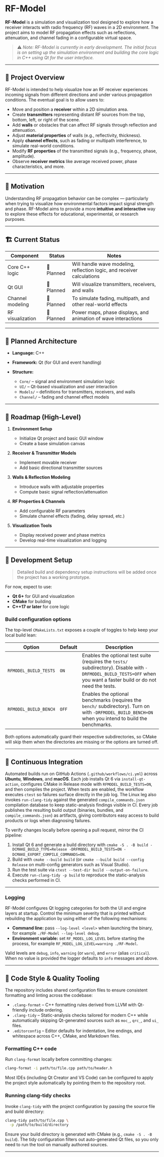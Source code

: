 # RF-Model

**RF-Model** is a simulation and visualization tool designed to explore how a receiver interacts with radio frequency (RF) waves in a 2D environment. The project aims to model RF propagation effects such as reflections, attenuation, and channel fading in a configurable virtual space.

> ⚠️ *Note: RF-Model is currently in early development. The initial focus is on setting up the simulation environment and building the core logic in C++ using Qt for the user interface.*

---

## 🎯 Project Overview

RF-Model is intended to help visualize how an RF receiver experiences incoming signals from different directions and under various propagation conditions.
The eventual goal is to allow users to:

* Move and position a **receiver** within a 2D simulation area.
* Create **transmitters** representing distant RF sources from the top, bottom, left, or right of the scene.
* Add **walls** or obstacles that can affect RF signals through reflection and attenuation.
* Adjust **material properties** of walls (e.g., reflectivity, thickness).
* Apply **channel effects**, such as fading or multipath interference, to simulate real-world conditions.
* Modify **RF properties** of the transmitted signals (e.g., frequency, phase, amplitude).
* Observe **receiver metrics** like average received power, phase characteristics, and more.

---

## 🧠 Motivation

Understanding RF propagation behavior can be complex — particularly when trying to visualize how environmental factors impact signal strength and phase.
RF-Model aims to provide a more **intuitive and interactive** way to explore these effects for educational, experimental, or research purposes.

---

## 🏗️ Current Status

| Component        | Status     | Notes                                                                  |
| ---------------- | ---------- | ---------------------------------------------------------------------- |
| Core C++ logic   | 🚧 Planned | Will handle wave modeling, reflection logic, and receiver calculations |
| Qt GUI           | 🚧 Planned | Will visualize transmitters, receivers, and walls                      |
| Channel modeling | 🚧 Planned | To simulate fading, multipath, and other real-world effects            |
| RF visualization | 🚧 Planned | Power maps, phase displays, and animation of wave interactions         |

---

## 🧩 Planned Architecture

* **Language:** C++
* **Framework:** Qt (for GUI and event handling)
* **Structure:**

  * `Core/` – signal and environment simulation logic
  * `UI/` – Qt-based visualization and user interaction
  * `Models/` – definitions for transmitters, receivers, and walls
  * `Channel/` – fading and channel effect models

---

## 🚀 Roadmap (High-Level)

1. **Environment Setup**

   * Initialize Qt project and basic GUI window
   * Create a base simulation canvas

2. **Receiver & Transmitter Models**

   * Implement movable receiver
   * Add basic directional transmitter sources

3. **Walls & Reflection Modeling**

   * Introduce walls with adjustable properties
   * Compute basic signal reflection/attenuation

4. **RF Properties & Channels**

   * Add configurable RF parameters
   * Simulate channel effects (fading, delay spread, etc.)

5. **Visualization Tools**

   * Display received power and phase metrics
   * Develop real-time visualization and logging

---

## 🧰 Development Setup

> Detailed build and dependency setup instructions will be added once the project has a working prototype.

For now, expect to use:

* **Qt 6+** for GUI and visualization
* **CMake** for building
* **C++17 or later** for core logic

### Build configuration options

The top-level `CMakeLists.txt` exposes a couple of toggles to help keep your local build lean:

| Option | Default | Description |
| ------ | ------- | ----------- |
| `RFMODEL_BUILD_TESTS` | `ON` | Enables the optional test suite (requires the `tests/` subdirectory). Disable with `-DRFMODEL_BUILD_TESTS=OFF` when you want a faster build or do not need the tests. |
| `RFMODEL_BUILD_BENCH` | `OFF` | Enables the optional benchmarks (requires the `bench/` subdirectory). Turn on with `-DRFMODEL_BUILD_BENCH=ON` when you intend to build the benchmarks. |

Both options automatically guard their respective subdirectories, so CMake will skip them when the directories are missing or the options are turned off.

---

## 🧪 Continuous Integration

Automated builds run on GitHub Actions (`.github/workflows/ci.yml`) across **Ubuntu**, **Windows**, and **macOS**. Each job installs Qt 6 via `install-qt-action`, configures CMake in Release mode with `RFMODEL_BUILD_TESTS=ON`, and then compiles the project. When tests are enabled, the workflow executes `ctest` so failures surface directly in the job log. The Linux leg also invokes `run-clang-tidy` against the generated `compile_commands.json` compilation database to keep static-analysis findings visible in CI. Every job publishes the resulting build output (binaries, bundles, and `compile_commands.json`) as artifacts, giving contributors easy access to build products or logs when diagnosing failures.

To verify changes locally before opening a pull request, mirror the CI pipeline:

1. Install Qt 6 and generate a build directory with `cmake -S . -B build -DCMAKE_BUILD_TYPE=Release -DRFMODEL_BUILD_TESTS=ON -DCMAKE_EXPORT_COMPILE_COMMANDS=ON`.
2. Build with `cmake --build build` (or `cmake --build build --config Release` on multi-config generators such as Visual Studio).
3. Run the test suite via `ctest --test-dir build --output-on-failure`.
4. Execute `run-clang-tidy -p build` to reproduce the static-analysis checks performed in CI.

---

### Logging

RF-Model configures Qt logging categories for both the UI and engine layers at startup. Control the minimum severity that is printed without rebuilding the application by using either of the following mechanisms:

* **Command line:** pass `--log-level <level>` when launching the binary, for example `./RF-Model --log-level debug`.
* **Environment variable:** set `RF_MODEL_LOG_LEVEL` before starting the process, for example `RF_MODEL_LOG_LEVEL=warning ./RF-Model`.

Valid levels are `debug`, `info`, `warning` (or `warn`), and `error` (alias `critical`). When no value is provided the logger defaults to `info` messages and above.

---

## 🧹 Code Style & Quality Tooling

The repository includes shared configuration files to ensure consistent formatting and linting across the codebase:

* `.clang-format` &ndash; C++ formatting rules derived from LLVM with Qt-friendly include ordering.
* `.clang-tidy` &ndash; Static-analysis checks tailored for modern C++ while automatically skipping Qt-generated sources such as `moc_`, `qrc_`, and `ui_` files.
* `.editorconfig` &ndash; Editor defaults for indentation, line endings, and whitespace across C++, CMake, and Markdown files.

### Formatting C++ code

Run `clang-format` locally before committing changes:

```bash
clang-format -i path/to/file.cpp path/to/header.h
```

Most IDEs (including Qt Creator and VS Code) can be configured to apply the project style automatically by pointing them to the repository root.

### Running clang-tidy checks

Invoke `clang-tidy` with the project configuration by passing the source file and build directory:

```bash
clang-tidy path/to/file.cpp \
  -p /path/to/build/directory
```

Ensure your build directory is generated with CMake (e.g., `cmake -S . -B build`). The tidy configuration filters out auto-generated Qt files, so you only need to run the tool on manually authored sources.

---